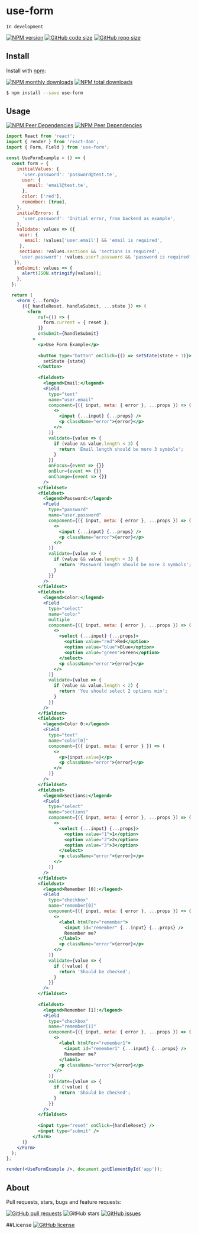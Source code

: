 # use-form 

```In development```

[![NPM version](https://img.shields.io/npm/v/use-form.svg?style=flat)](https://www.npmjs.com/package/use-form)
[![GitHub code size](https://img.shields.io/github/languages/code-size/borm/use-form)](https://github.com/borm/use-form)
[![GitHub repo size](https://img.shields.io/github/repo-size/borm/use-form)](https://github.com/borm/use-form)

## Install

Install with [npm](https://www.npmjs.com/):

[![NPM monthly downloads](https://img.shields.io/npm/dm/use-form.svg?style=flat)](https://npmjs.org/package/use-form)
[![NPM total downloads](https://img.shields.io/npm/dt/use-form.svg?style=flat)](https://npmjs.org/package/use-form)
```sh
$ npm install --save use-form
```

## Usage
[![NPM Peer Dependencies](https://img.shields.io/npm/dependency-version/use-form/peer/react)](https://www.npmjs.com/package/react/v/16.9.0)
[![NPM Peer Dependencies](https://img.shields.io/npm/dependency-version/use-form/peer/react-dom)](https://www.npmjs.com/package/react-dom/v/16.9.0)

```jsx
import React from 'react';
import { render } from 'react-dom';
import { Form, Field } from 'use-form';

const UseFormExample = () => {
  const form = {
    initialValues: {
      'user.password': 'password@test.te',
      user: {
        email: 'email@test.te',
      },
      color: ['red'],
      remember: [true],
    },
    initialErrors: {
      'user.password': 'Initial error, from backend as example',
    },
    validate: values => ({
     user: {
       email: !values['user.email'] && 'email is required',
     },
     sections: !values.sections && 'sections is required',
     'user.password': !values.user?.password && 'password is required',
   }),
    onSubmit: values => {
      alert(JSON.stringify(values));
    },
  };

  return (
    <Form {...form}>
      {({ handleReset, handleSubmit, ...state }) => (
        <form
            ref={() => {
              form.current = { reset };
            }}
            onSubmit={handleSubmit}
          >
            <p>Use Form Example</p>
    
            <button type="button" onClick={() => setState(state + 1)}>
              setState {state}
            </button>
    
            <fieldset>
              <legend>Email:</legend>
              <Field
                type="text"
                name="user.email"
                component={({ input, meta: { error }, ...props }) => (
                  <>
                    <input {...input} {...props} />
                    <p className="error">{error}</p>
                  </>
                )}
                validate={value => {
                  if (value && value.length < 3) {
                    return 'Email length should be more 3 symbols';
                  }
                }}
                onFocus={event => {}}
                onBlur={event => {}}
                onChange={event => {}}
              />
            </fieldset>
            <fieldset>
              <legend>Password:</legend>
              <Field
                type="password"
                name="user.password"
                component={({ input, meta: { error }, ...props }) => (
                  <>
                    <input {...input} {...props} />
                    <p className="error">{error}</p>
                  </>
                )}
                validate={value => {
                  if (value && value.length < 3) {
                    return 'Password length should be more 3 symbols';
                  }
                }}
              />
            </fieldset>
            <fieldset>
              <legend>Color:</legend>
              <Field
                type="select"
                name="color"
                multiple
                component={({ input, meta: { error }, ...props }) => (
                  <>
                    <select {...input} {...props}>
                      <option value="red">Red</option>
                      <option value="blue">Blue</option>
                      <option value="green">Green</option>
                    </select>
                    <p className="error">{error}</p>
                  </>
                )}
                validate={value => {
                  if (value && value.length < 2) {
                    return 'You should select 2 options min';
                  }
                }}
              />
            </fieldset>
            <fieldset>
              <legend>Color 0:</legend>
              <Field
                type="text"
                name="color[0]"
                component={({ input, meta: { error } }) => (
                  <>
                    <p>{input.value}</p>
                    <p className="error">{error}</p>
                  </>
                )}
              />
            </fieldset>
            <fieldset>
              <legend>Sections:</legend>
              <Field
                type="select"
                name="sections"
                component={({ input, meta: { error }, ...props }) => (
                  <>
                    <select {...input} {...props}>
                      <option value="1">1</option>
                      <option value="2">2</option>
                      <option value="3">3</option>
                    </select>
                    <p className="error">{error}</p>
                  </>
                )}
              />
            </fieldset>
            <fieldset>
              <legend>Remember [0]:</legend>
              <Field
                type="checkbox"
                name="remember[0]"
                component={({ input, meta: { error }, ...props }) => (
                  <>
                    <label htmlFor="remember">
                      <input id="remember" {...input} {...props} />
                      Remember me?
                    </label>
                    <p className="error">{error}</p>
                  </>
                )}
                validate={value => {
                  if (!value) {
                    return 'Should be checked';
                  }
                }}
              />
            </fieldset>
    
            <fieldset>
              <legend>Remember [1]:</legend>
              <Field
                type="checkbox"
                name="remember[1]"
                component={({ input, meta: { error }, ...props }) => (
                  <>
                    <label htmlFor="remember1">
                      <input id="remember1" {...input} {...props} />
                      Remember me?
                    </label>
                    <p className="error">{error}</p>
                  </>
                )}
                validate={value => {
                  if (!value) {
                    return 'Should be checked';
                  }
                }}
              />
            </fieldset>
    
            <input type="reset" onClick={handleReset} />
            <input type="submit" />
          </form>
      )}
    </Form>
  );
};

render(<UseFormExample />, document.getElementById('app'));

```

## About
Pull requests, stars, bugs and feature requests:

[![GitHub pull requests](https://img.shields.io/github/issues-pr/borm/use-form)](https://github.com/borm/use-form/pulls)
![GitHub stars](https://img.shields.io/github/stars/borm/use-form)
[![GitHub issues](https://img.shields.io/github/issues/borm/use-form?label=create%20an%20issue)](https://github.com/borm/use-form/issues/new)

##License
[![GitHub license](https://img.shields.io/github/license/borm/use-form?style=flat)](https://github.com/borm/use-form/blob/master/LICENSE)
